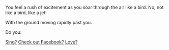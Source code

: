 You feel a rush of excitement as you soar through the air like a bird.
No, not like a bird, like a jet!

With the ground moving rapidly past you.

Do you:

[Sing?](sing.md)
[Check out Facebook?](http://www.facebook.com)
[Love?](love/love.md)